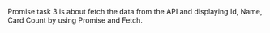 Promise task 3 is about fetch the data from the API and displaying Id, Name, Card Count by using Promise and Fetch.